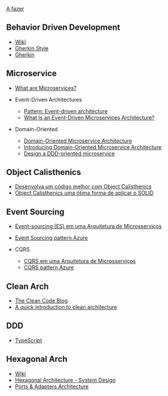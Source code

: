[A fazer](https://chatgpt.com/share/67976f00-31d4-8008-bb39-8ffe83eeb10d)

## Behavior Driven Development

* [Wiki](https://pt.wikipedia.org/wiki/Behavior_Driven_Development) 
* [Gherkin Style](https://pm3.com.br/glossario/gherkin-style/)
* [Gherkin](https://cucumber.io/docs/gherkin/)

## Microservice

* [What are Microservices?](https://www.geeksforgeeks.org/microservices/)

* Event-Driven Architectures
    * [Pattern: Event-driven architecture](https://microservices.io/patterns/data/event-driven-architecture.html)
    * [What Is an Event-Driven Microservices Architecture?](https://www.akamai.com/blog/edge/what-is-an-event-driven-microservices-architecture)
* Domain-Oriented
    * [Domain-Oriented Microservice Architecture](https://www.geeksforgeeks.org/domain-oriented-microservice-architecture/)
    * [Introducing Domain-Oriented Microservice Architecture](https://www.uber.com/en-BR/blog/microservice-architecture/)
    * [Design a DDD-oriented microservice](https://learn.microsoft.com/en-us/dotnet/architecture/microservices/microservice-ddd-cqrs-patterns/ddd-oriented-microservice)

## Object Calisthenics

* [Desenvolva um código melhor com Object Calisthenics](https://medium.com/@rafaelcruz_48213/desenvolva-um-código-melhor-com-object-calisthenics-d5364767a9ba)
* [Object Calisthenics uma ótima forma de aplicar o SOLID](https://www.dio.me/articles/object-calisthenics-uma-otima-forma-de-aplicar-o-solid)

## Event Sourcing

* [Event-sourcing (ES) em uma Arquitetura de Microsserviços](https://medium.com/@marcelomg21/event-sourcing-es-em-uma-arquitetura-de-microsserviços-852f6ce04595    )
* [Event Sourcing pattern Azure](https://learn.microsoft.com/en-us/azure/architecture/patterns/event-sourcing)

* CQRS
   * [CQRS em uma Arquitetura de Microsserviços](https://medium.com/@marcelomg21/cqrs-command-query-responsibility-segregation-em-uma-arquitetura-de-micro-serviços-71dcb687a8a9)
   * [CQRS pattern Azure](https://learn.microsoft.com/pt-br/azure/architecture/patterns/cqrs)

## Clean Arch

* [The Clean Code Blog](https://blog.cleancoder.com/uncle-bob/2012/08/13/the-clean-architecture.html)
* [A quick introduction to clean architecture](https://www.freecodecamp.org/news/a-quick-introduction-to-clean-architecture-990c014448d2/)

## DDD
* [TypeScript](https://khalilstemmler.com/articles/categories/domain-driven-design/)

## Hexagonal Arch

* [Wiki](https://en.wikipedia.org/wiki/Hexagonal_architecture_(software))
* [Hexagonal Architecture - System Design](https://www.geeksforgeeks.org/hexagonal-architecture-system-design/)
* [Ports & Adapters Architecture](https://medium.com/the-software-architecture-chronicles/ports-adapters-architecture-d19f2d476eca)
